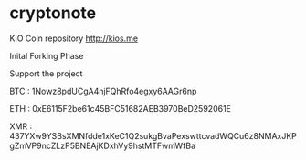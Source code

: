# cryptonote
KIO Coin repository
http://kios.me

Inital Forking Phase

Support the project

BTC : 1Nowz8pdUCgA4njFQhRfo4egxy6AAGr6np

ETH : 0xE6115F2be61c45BFC51682AEB3970BeD2592061E

XMR : 437YXw9YSBsXMNfdde1xKeC1Q2sukgBvaPexswttcvadWQCu6z8NMAxJKPgZmVP9ncZLzP5BNEAjKDxhVy9hstMTFwmWfBa
